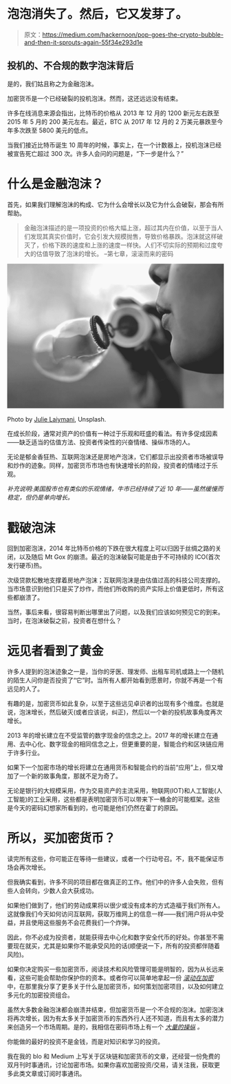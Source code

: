 # 泡泡消失了。然后，它又发芽了。

> 原文：<https://medium.com/hackernoon/pop-goes-the-crypto-bubble-and-then-it-sprouts-again-55f34e293d1e>

## 投机的、不合规的数字泡沫背后

是的，我们姑且称之为金融泡沫。

加密货币是一个已经破裂的投机泡沫。然而，这还远远没有结束。

许多在线消息来源会指出，比特币的价格从 2013 年 12 月的 1200 新元左右跌至 2015 年 5 月的 200 美元左右。最近，BTC 从 2017 年 12 月的 2 万美元暴跌至今年多次跌至 5800 美元的低点。

当我们接近比特币诞生 10 周年的时候，事实上，在一个计数器上，投机泡沫已经被宣告死亡超过 300 次。许多人会问的问题是，“下一步是什么？”

# 什么是金融泡沫？

首先，如果我们理解泡沫的构成、它为什么会增长以及它为什么会破裂，那会有所帮助。

> 金融泡沫描述的是一项投资的价格大幅上涨，超过其内在价值，以至于当人们发现其真实价值时，它会引发大规模抛售，导致价格暴跌。泡沫就这样破灭了，价格下跌的速度和上涨的速度一样快。人们不切实际的预期和过度夸大的估值导致了泡沫的增长。
> –第七章，滚滚而来的密码

![](img/bbeb6b010a1389a2131e73350395421a.png)

Photo by [Julie Laiymani](https://unsplash.com/photos/WOAg_s1Nhzo?utm_source=unsplash&utm_medium=referral&utm_content=creditCopyText), Unsplash.

在成长阶段，通常对资产的价值有一种过于乐观和旺盛的看法。有许多促成因素——缺乏适当的估值方法、投资者传染性的兴奋情绪、操纵市场的人。

无论是郁金香狂热、互联网泡沫还是房地产泡沫，它们都显示出投资者市场被误导和炒作的迹象。同样，加密货币市场也有快速增长的阶段，投资者的情绪过于乐观。

*补充说明:美国股市也有类似的乐观情绪，牛市已经持续了近 10 年——虽然缓慢而稳定，但仍是单向增长。*

# 戳破泡沫

回到加密泡沫，2014 年比特币价格的下跌在很大程度上可以归因于丝绸之路的关闭，以及随后 Mt Gox 的崩溃。最近的泡沫破裂可能是由于不可持续的 ICO(首次发行硬币)热。

次级贷款松散地支撑着房地产泡沫；互联网泡沫是由估值过高的科技公司支撑的。当市场意识到他们只是买了炒作，而他们所收购的资产实际上价值更低时，所有这些都崩溃了。

当然，事后来看，很容易判断出哪里出了问题，以及我们应该如何预见它的到来。当时，在泡沫破裂之前，投资者在想什么？

# 远见者看到了黄金

许多人提到的泡沫迹象之一是，当你的牙医、理发师、出租车司机或路上一个随机的陌生人问你是否投资了“它”时。当所有人都开始看到愿景时，你就不再是一个有远见的人了。

有趣的是，加密货币如此复杂，以至于这些远见卓识者的出现有多个维度。也就是说，泡沫增长，然后破灭(或者应该说，纠正)，然后以一个新的投机故事角度再次增长。

2013 年的增长建立在不受监管的数字现金的信念之上。2017 年的增长建立在通用、去中心化、数字现金的相同信念之上，但更重要的是，智能合约和区块链应用于许多行业。

如果下一个加密市场的增长将建立在通用货币和智能合约的当前“应用”上，但又增加了一个新的故事角度，那就不足为奇了。

无论是银行的大规模采用，作为交易资产的主流采用，物联网(IOT)和人工智能(人工智能)的工业采用，这些都是表明加密货币可以带来下一桶金的可能框架。这些是今天的密码幻想家所看到的，也可能是他们仍然在霍丁的原因。

# 所以，买加密货币？

读完所有这些，你可能正在等待一些建议，或者一个行动号召。不，我不能保证市场会再次增长。

但我确实看到，许多不同的项目都在做真正的工作。他们中的许多人会失败，但有些人会转向，少数人会大获成功。

如果他们做到了，他们的劳动成果将以很少或没有成本的方式造福于我们所有人。这就像我们今天如何访问互联网，获取万维网上的信息一样——我们用户将从中受益，并且使用这些服务不会花费我们一个炸弹。

因此，你不必成为投资者，就能获得去中心化和数字安全代币的好处。你甚至不需要现在就买，尤其是如果你不能承受风险的话(顺便说一下，所有的投资都伴随着风险)。

如果你决定购买一些加密货币，阅读技术和风险管理可能是明智的，因为从长远来看，这些可能会帮助你保护你的资本。或者你可以简单地拿起一份 [*滚动在加密*](http://book.herzigansel.com) 中，在那里我分享了更多关于什么是加密货币，如何策划加密项目，以及如何建立多元化的加密投资组合。

虽然大多数金融泡沫都会崩溃并结束，但加密货币是一个不合规的泡沫。加密泡沫将再次增长，因为有太多关于加密货币的东西外行人还不知道，而且有太多的潜力来创造另一个市场周期。是的，我相信在密码市场上有一个 [*大量的操纵*](/@h.ansel/3-simple-rules-to-crypto-investing-ad278c66f397) *。*

你能做的最好的投资不是金钱，而是对知识和学习的投资。

我在我的 blo 和 Medium 上写关于区块链和加密货币的文章，还经营一份免费的双月刊时事通讯，讨论加密市场。如果你喜欢加密投资/交易，请关注我，获取更多此类文章或订阅时事通讯。